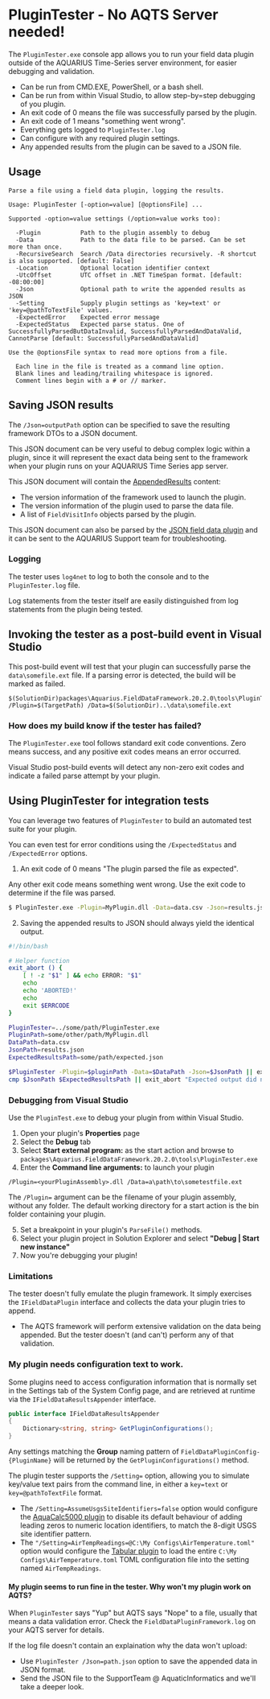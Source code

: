 ﻿# PluginTester - No AQTS Server needed!

The `PluginTester.exe` console app allows you to run your field data plugin outside of the AQUARIUS Time-Series server environment, for easier debugging and validation.

- Can be run from CMD.EXE, PowerShell, or a bash shell.
- Can be run from within Visual Studio, to allow step-by=step debugging of you plugin.
- An exit code of 0 means the file was successfully parsed by the plugin.
- An exit code of 1 means "something went wrong".
- Everything gets logged to `PluginTester.log`
- Can configure with any required plugin settings.
- Any appended results from the plugin can be saved to a JSON file.

## Usage

```
Parse a file using a field data plugin, logging the results.

Usage: PluginTester [-option=value] [@optionsFile] ...

Supported -option=value settings (/option=value works too):

  -Plugin           Path to the plugin assembly to debug
  -Data             Path to the data file to be parsed. Can be set more than once.
  -RecursiveSearch  Search /Data directories recursively. -R shortcut is also supported. [default: False]
  -Location         Optional location identifier context
  -UtcOffset        UTC offset in .NET TimeSpan format. [default: -08:00:00]
  -Json             Optional path to write the appended results as JSON
  -Setting          Supply plugin settings as 'key=text' or 'key=@pathToTextFile' values.
  -ExpectedError    Expected error message
  -ExpectedStatus   Expected parse status. One of SuccessfullyParsedButDataInvalid, SuccessfullyParsedAndDataValid, CannotParse [default: SuccessfullyParsedAndDataValid]

Use the @optionsFile syntax to read more options from a file.

  Each line in the file is treated as a command line option.
  Blank lines and leading/trailing whitespace is ignored.
  Comment lines begin with a # or // marker.
```

## Saving JSON results

The `/Json=outputPath` option can be specified to save the resulting framework DTOs to a JSON document.

This JSON document can be very useful to debug complex logic within a plugin, since it will represent the exact data being sent to the framework when your plugin runs on your AQUARIUS Time Series app server.

This JSON document will contain the [AppendedResults](../FieldDataPluginFramework.Serialization/AppendedResults.cs) content:
- The version information of the framework used to launch the plugin.
- The version information of the plugin used to parse the data file.
- A list of `FieldVisitInfo` objects parsed by the plugin.

This JSON document can also be parsed by the [JSON field data plugin](../JsonFieldData/Readme.md) and it can be sent to the AQUARIUS Support team for troubleshooting.

### Logging

The tester uses `log4net` to log to both the console and to the `PluginTester.log` file.

Log statements from the tester itself are easily distinguished from log statements from the plugin being tested.

## Invoking the tester as a post-build event in Visual Studio

This post-build event will test that your plugin can successfully parse the `data\somefile.ext` file. If a parsing error is detected, the build will be marked as failed.

```
$(SolutionDir)packages\Aquarius.FieldDataFramework.20.2.0\tools\PluginTester.exe /Plugin=$(TargetPath) /Data=$(SolutionDir)..\data\somefile.ext
```

### How does my build know if the tester has failed?

The `PluginTester.exe` tool follows standard exit code conventions. Zero means success, and any positive exit codes means an error occurred.

Visual Studio post-build events will detect any non-zero exit codes and indicate a failed parse attempt by your plugin.

## Using PluginTester for integration tests

You can leverage two features of `PluginTester` to build an automated test suite for your plugin.

You can even test for error conditions using the `/ExpectedStatus` and `/ExpectedError` options.

1. An exit code of 0 means "The plugin parsed the file as expected".

Any other exit code means something went wrong. Use the exit code to determine if the file was parsed.

```sh
$ PluginTester.exe -Plugin=MyPlugin.dll -Data=data.csv -Json=results.json || echo "Did not parser data.csv"
```

2. Saving the appended results to JSON should always yield the identical output.

```sh
#!/bin/bash

# Helper function
exit_abort () {
    [ ! -z "$1" ] && echo ERROR: "$1"
    echo
    echo 'ABORTED!'
    echo
    exit $ERRCODE
}

PluginTester=../some/path/PluginTester.exe
PluginPath=some/other/path/MyPlugin.dll
DataPath=data.csv
JsonPath=results.json
ExpectedResultsPath=some/path/expected.json

$PluginTester -Plugin=$pluginPath -Data=$DataPath -Json=$JsonPath || exit_abort "Can't parse $DataPath"
cmp $JsonPath $ExpectedResultsPath || exit_abort "Expected output did not match."
```

### Debugging from Visual Studio

Use the `PluginTest.exe` to debug your plugin from within Visual Studio.

1. Open your plugin's **Properties** page
2. Select the **Debug** tab
3. Select **Start external program:** as the start action and browse to `packages\Aquarius.FieldDataFramework.20.2.0\tools\PluginTester.exe`
4. Enter the **Command line arguments:** to launch your plugin

```
/Plugin=<yourPluginAssembly>.dll /Data=a\path\to\sometestfile.ext
```

The `/Plugin=` argument can be the filename of your plugin assembly, without any folder. The default working directory for a start action is the bin folder containing your plugin.

5. Set a breakpoint in your plugin's `ParseFile()` methods.
6. Select your plugin project in Solution Explorer and select **"Debug | Start new instance"**
7. Now you're debugging your plugin!

### Limitations

The tester doesn't fully emulate the plugin framework. It simply exercises the `IFieldDataPlugin` interface and collects the data your plugin tries to append.

- The AQTS framework will perform extensive validation on the data being appended. But the tester doesn't (and can't) perform any of that validation.

### My plugin needs configuration text to work.

Some plugins need to access configuration information that is normally set in the Settings tab of the System Config page, and are retrieved at runtime via the `IFieldDataResultsAppender` interface.

```C#
public interface IFieldDataResultsAppender
{
    Dictionary<string, string> GetPluginConfigurations();
}
```

Any settings matching the **Group** naming pattern of `FieldDataPluginConfig-{PluginName}` will be returned by the `GetPluginConfigurations()` method.

The plugin tester supports the `/Setting=` option, allowing you to simulate key/value text pairs from the command line, in either a `key=text` or `key=@pathToTextFile` format.

- The `/Setting=AssumeUsgsSiteIdentifiers=false` option would configure the [AquaCalc5000 plugin](https://github.com/AquaticInformatics/aquacalc-5000-field-data-plugin#configuring-the-plugin) to disable its default behaviour of adding leading zeros to numeric location identifiers, to match the 8-digit USGS site identifier pattern.
- The `"/Setting=AirTempReadings=@C:\My Configs\AirTemperature.toml"` option would configure the [Tabular plugin](https://github.com/AquaticInformatics/tabular-field-data-plugin#where-is-each-configuration-file-stored) to load the entire `C:\My Configs\AirTemperature.toml` TOML configuration file into the setting named `AirTempReadings`.

#### My plugin seems to run fine in the tester. Why won't my plugin work on AQTS?

When `PluginTester` says "Yup" but AQTS says "Nope" to a file, usually that means a data validation error. Check the `FieldDataPluginFramework.log` on your AQTS server for details.

If the log file doesn't contain an explaination why the data won't upload:
- Use `PluginTester /Json=path.json` option to save the appended data in JSON format.
- Send the JSON file to the SupportTeam @ AquaticInformatics and we'll take a deeper look.

